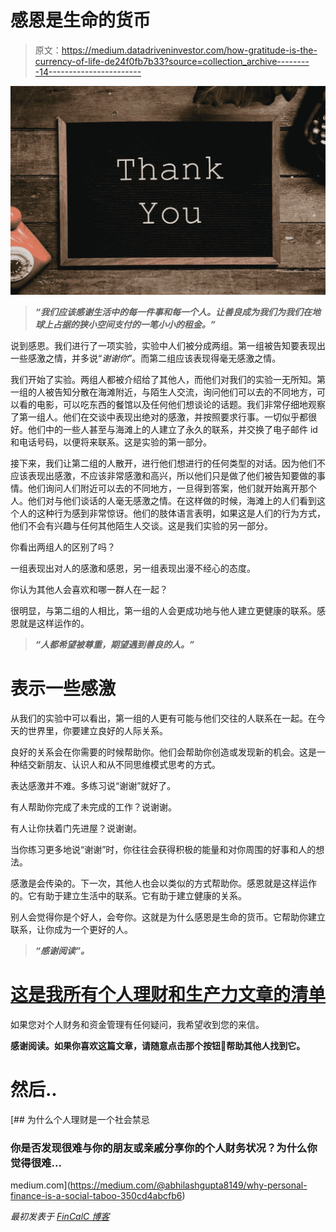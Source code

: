 # 感恩是生命的货币

> 原文：<https://medium.datadriveninvestor.com/how-gratitude-is-the-currency-of-life-de24f0fb7b33?source=collection_archive---------14----------------------->

![](img/04be5f79b7d24bdf9c6a30581668960f.png)

> ***“我们应该感谢生活中的每一件事和每一个人。让善良成为我们为我们在地球上占据的狭小空间支付的一笔小小的租金。”***

说到感恩。我们进行了一项实验，实验中人们被分成两组。第一组被告知要表现出一些感激之情，并多说“*谢谢你*”。而第二组应该表现得毫无感激之情。

我们开始了实验。两组人都被介绍给了其他人，而他们对我们的实验一无所知。第一组的人被告知分散在海滩附近，与陌生人交流，询问他们可以去的不同地方，可以看的电影，可以吃东西的餐馆以及任何他们想谈论的话题。我们非常仔细地观察了第一组人。他们在交谈中表现出绝对的感激，并按照要求行事。一切似乎都很好。他们中的一些人甚至与海滩上的人建立了永久的联系，并交换了电子邮件 id 和电话号码，以便将来联系。这是实验的第一部分。

接下来，我们让第二组的人散开，进行他们想进行的任何类型的对话。因为他们不应该表现出感激，不应该非常感激和高兴，所以他们只是做了他们被告知要做的事情。他们询问人们附近可以去的不同地方，一旦得到答案，他们就开始离开那个人。他们对与他们谈话的人毫无感激之情。在这样做的时候，海滩上的人们看到这个人的这种行为感到非常惊讶。他们的肢体语言表明，如果这是人们的行为方式，他们不会有兴趣与任何其他陌生人交谈。这是我们实验的另一部分。

你看出两组人的区别了吗？

一组表现出对人的感激和感恩，另一组表现出漫不经心的态度。

你认为其他人会喜欢和哪一群人在一起？

很明显，与第二组的人相比，第一组的人会更成功地与他人建立更健康的联系。感恩就是这样运作的。

> ***“人都希望被尊重，期望遇到善良的人。”***

# 表示一些感激

从我们的实验中可以看出，第一组的人更有可能与他们交往的人联系在一起。在今天的世界里，你要建立良好的人际关系。

良好的关系会在你需要的时候帮助你。他们会帮助你创造或发现新的机会。这是一种结交新朋友、认识人和从不同思维模式思考的方式。

表达感激并不难。多练习说“谢谢”就好了。

有人帮助你完成了未完成的工作？说谢谢。

有人让你扶着门先进屋？说谢谢。

当你练习更多地说“谢谢”时，你往往会获得积极的能量和对你周围的好事和人的想法。

感激是会传染的。下一次，其他人也会以类似的方式帮助你。感恩就是这样运作的。它有助于建立生活中的联系。它有助于建立健康的关系。

别人会觉得你是个好人，会夸你。这就是为什么感恩是生命的货币。它帮助你建立联系，让你成为一个更好的人。

> ***“感谢阅读”。***

# [这是我所有个人理财和生产力文章的清单](https://medium.com/@abhilashgupta8149/personal-finance-articles-index-30e48fcc6075)

如果您对个人财务和资金管理有任何疑问，我希望收到您的来信。

**感谢阅读。如果你喜欢这篇文章，请随意点击那个按钮👏帮助其他人找到它。**

# 然后..

[](https://medium.com/@abhilashgupta8149/why-personal-finance-is-a-social-taboo-350cd4abcfb6) [## 为什么个人理财是一个社会禁忌

### 你是否发现很难与你的朋友或亲戚分享你的个人财务状况？为什么你觉得很难…

medium.com](https://medium.com/@abhilashgupta8149/why-personal-finance-is-a-social-taboo-350cd4abcfb6) 

*最初发表于* [*FinCalC 博客*](https://fincalc-blog.blogspot.com/2018/11/How-Gratitude-Is-The-Currency-Of-Life-fincalc.html)